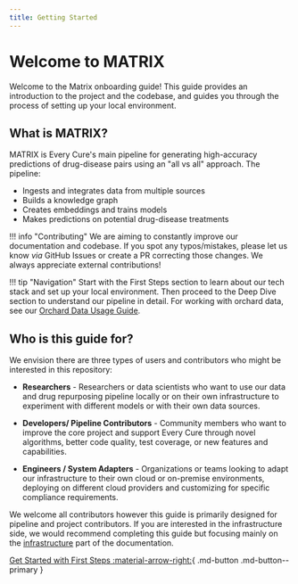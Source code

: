 ```yaml
---
title: Getting Started
---
```


# Welcome to MATRIX

Welcome to the Matrix onboarding guide! This guide provides an introduction to the project and the codebase, and guides you through the process of setting up your local environment.

## What is MATRIX?

MATRIX is Every Cure's main pipeline for generating high-accuracy predictions of drug-disease pairs using an "all vs all" approach. The pipeline:

- Ingests and integrates data from multiple sources
- Builds a knowledge graph
- Creates embeddings and trains models
- Makes predictions on potential drug-disease treatments

!!! info "Contributing"
    We are aiming to constantly improve our documentation and codebase. If you spot any typos/mistakes, please let us know _via_ GitHub Issues or create a PR correcting those changes. We always appreciate external contributions!

!!! tip "Navigation"
    Start with the First Steps section to learn about our tech stack and set up your local environment. Then proceed to the Deep Dive section to understand our pipeline in detail. For working with orchard data, see our [Orchard Data Usage Guide](orchard_data_usage.md).

## Who is this guide for? 

We envision there are three types of users and contributors who might be interested in this repository:

* **Researchers** - Researchers or data scientists who want to use our data and drug repurposing pipeline locally or on their own infrastructure to experiment with different models or with their own data sources.

* **Developers/ Pipeline Contributors** - Community members who want to improve the core project and support Every Cure through novel algorithms, better code quality, test coverage, or new features and capabilities.

* **Engineers / System Adapters** - Organizations or teams looking to adapt our infrastructure to their own cloud or on-premise environments, deploying on different cloud providers and customizing for specific compliance requirements.

We welcome all contributors however this guide is primarily designed for pipeline and project contributors. If you are interested in the infrastructure side, we would recommend completing this guide but focusing mainly on the [infrastructure](../infrastructure/index.md) part of the documentation.


[Get Started with First Steps :material-arrow-right:](./first_steps/index.md){ .md-button .md-button--primary }
     
